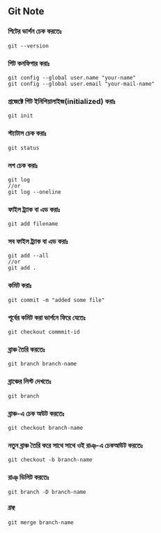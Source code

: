 ## Git Note

### গিটের ভার্শন চেক করতেঃ
```
git --version
```

### গিট কনফিগার করাঃ
```
git config --global user.name "your-name"
git config --global user.email "your-mail-name"
```

### প্রজেক্টে গিট ইনিশিয়ালাইজ(initialized) করাঃ
```
git init
```

### স্ট্যাটাস চেক করাঃ
```
git status
```

### লগ চেক করাঃ
```
git log
//or 
git log --oneline
```

### ফাইল ট্র্যাক বা এড করাঃ
```
git add filename
```

### সব ফাইল ট্র্যাক বা এড করাঃ
```
git add --all
//or
git add .
```

### কমিট করাঃ 
```
git commit -m "added some file"
```

### পূর্বের কমিট করা ভার্শনে ফিরে যেতেঃ
```
git checkout commmit-id
```

### ব্রাঞ্চ তৈরি করতেঃ
```
git branch branch-name
```
###  ব্রাঞ্চের লিস্ট দেখতেঃ
```
git branch
```

### ব্রাঞ্চ-এ চেক অউট করতেঃ 
```
git checkout branch-name
```

###  নতুন ব্রাঞ্চ তৈরি করে সাথে সাথে ওই রাঞ্-এ  চেকআউট করতেঃ
```
git checkout -b branch-name
```

### রাঞ্ ডিলিট করতেঃ 
```
git branch -D branch-name
```

#### ব্রাঞ্ছ 
```
git merge branch-name
```

